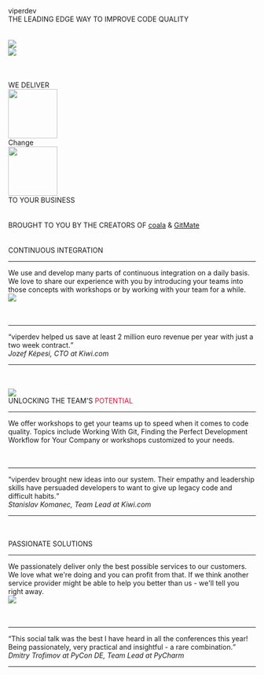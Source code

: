 <section id="test1">
  <div class="container">
    <div>
      <div class="title">viperdev</div>
      <div class="viper-subtitle">THE LEADING EDGE WAY TO IMPROVE CODE QUALITY</div>
      <div class="images row">
        <div class="col-md-12">
          <br><br>
          <div class="col-md-6">
            <img class="responsive-img center-block" src="../assets/images/1c.jpg">
          </div>
          <div class="col-md-6">
            <img class="responsive-img center-block" src="../assets/images/2c.jpg">
          </div>
        </div>
      </div>
    </div>
  </div>
  <br><br>
  <section>
  </section>
</section>
<section id="test2">
  <div class="container">
    <div>
      <br>
      <div class="viper-subtitle">WE DELIVER</div>
      <div class="row change-row">
        <div class="col-md-4"><img height=100 class="center-block" src="../assets/images/13.jpg"></div>
        <div class="col-md-4 dive-title change-dive">Change</div>
        <div class="col-md-4"><img height=100 class="center-block" src="../assets/images/13.jpg"></div>
      </div>
      <div class="viper-subtitle">TO YOUR BUSINESS</div>
      <br><br>
      <div class="viper-subtitle">BROUGHT TO YOU BY THE CREATORS OF <span class="projects"><a href="http://coala.io">coala</a></span> &amp; <span class="projects"><a href="http://gitmate.io">GitMate</a></span></div>
      <div class="images row">
      </div>
    </div>
  </div>
  <br><br>
  <section>
    <div class="container">
      <div class="row">
        <div class="col-md-6 col-xs-12">
          <div class="service-title">CONTINUOUS <span class="workshops">INTEGRATION</span></div>
          <hr class="sepr">
          <div class="service-desc"> We use and develop many parts of continuous integration on a daily basis. We love to share our experience with you by introducing your teams into those concepts with workshops or by working with your team for a while. </div>
        </div>
        <div class="col-md-6 col-xs-12">
          <img class="responsive-img center-block" src="../assets/images/os2.png">
        </div>
      </div>
      <br><br>
      <hr class="mid-sepr">
      <div class="small-heading">
        <q>viperdev helped us save at least 2 million euro revenue per year with just a two week contract.</q>
        <div><em>Jozef Képesi, CTO at Kiwi.com</em></div>
      </div>
      <hr class="mid-sepr"><br><br>
      <div class="row">
        <div class="col-md-6 col-xs-12">
          <img class="responsive-img center-block" src="../assets/images/4c.jpg">
        </div>
        <div class="col-md-6 col-xs-12">
          <div class="service-title">UNLOCKING THE TEAM'S <span class="add" style="color:crimson!important">POTENTIAL</span></div>
          <hr class="sepr">
          <div class="service-desc">We offer workshops to get your teams up to speed when it comes to code quality. Topics include Working With Git, Finding the Perfect Development Workflow for Your Company or workshops customized to your needs. </div>
        </div>
      </div>
      <br><br>
      <hr class="mid-sepr">
      <div class="small-heading">
        <q>viperdev brought new ideas into our system. Their empathy and leadership skills have persuaded developers to want to give up legacy code and difficult habits.</q>
        <div><em>Stanislav Komanec, Team Lead at Kiwi.com</em></div>
      </div>
      <hr class="mid-sepr"><br><br>
      <div class="row">
        <div class="col-md-6 col-xs-12">
          <div class="service-title">PASSIONATE <span class="add">SOLUTIONS</span></div>
          <hr class="sepr">
          <div class="service-desc"> We passionately deliver only the best possible services to our customers. We love what we're doing and you can profit from that. If we think another service provider might be able to help you better than us - we'll tell you right away.</div>
        </div>
        <div class="col-md-3 col-md-offset-2 col-xs-12">
          <img class="responsive-img center-block" src="../assets/images/super.jpg">
        </div>
      </div>
      <br><br>
      <hr class="mid-sepr">
      <div class="small-heading">
        <q>This social talk was the best I have heard in all the conferences this year! Being passionately, very practical and insightful - a rare combination.</q>
        <div><em>Dmitry Trofimov at PyCon DE, Team Lead at PyCharm</em></div>
      </div>
      <hr class="mid-sepr"><br><br>
    </div>
  </section>
</section>
</section>
